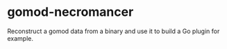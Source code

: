 # gomod-necromancer

Reconstruct a gomod data from a binary and use it to build a Go plugin for example.
